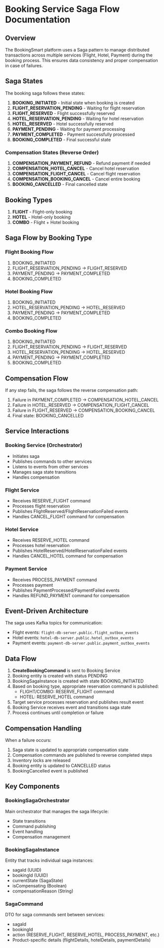 # Booking Service Saga Flow Documentation

## Overview
The BookingSmart platform uses a Saga pattern to manage distributed transactions across multiple services (Flight, Hotel, Payment) during the booking process. This ensures data consistency and proper compensation in case of failures.

## Saga States

The booking saga follows these states:

1. **BOOKING_INITIATED** - Initial state when booking is created
2. **FLIGHT_RESERVATION_PENDING** - Waiting for flight reservation
3. **FLIGHT_RESERVED** - Flight successfully reserved
4. **HOTEL_RESERVATION_PENDING** - Waiting for hotel reservation
5. **HOTEL_RESERVED** - Hotel successfully reserved
6. **PAYMENT_PENDING** - Waiting for payment processing
7. **PAYMENT_COMPLETED** - Payment successfully processed
8. **BOOKING_COMPLETED** - Final successful state

### Compensation States (Reverse Order)
1. **COMPENSATION_PAYMENT_REFUND** - Refund payment if needed
2. **COMPENSATION_HOTEL_CANCEL** - Cancel hotel reservation
3. **COMPENSATION_FLIGHT_CANCEL** - Cancel flight reservation
4. **COMPENSATION_BOOKING_CANCEL** - Cancel entire booking
5. **BOOKING_CANCELLED** - Final cancelled state

## Booking Types

1. **FLIGHT** - Flight-only booking
2. **HOTEL** - Hotel-only booking
3. **COMBO** - Flight + Hotel booking

## Saga Flow by Booking Type

### Flight Booking Flow
1. BOOKING_INITIATED
2. FLIGHT_RESERVATION_PENDING → FLIGHT_RESERVED
3. PAYMENT_PENDING → PAYMENT_COMPLETED
4. BOOKING_COMPLETED

### Hotel Booking Flow
1. BOOKING_INITIATED
2. HOTEL_RESERVATION_PENDING → HOTEL_RESERVED
3. PAYMENT_PENDING → PAYMENT_COMPLETED
4. BOOKING_COMPLETED

### Combo Booking Flow
1. BOOKING_INITIATED
2. FLIGHT_RESERVATION_PENDING → FLIGHT_RESERVED
3. HOTEL_RESERVATION_PENDING → HOTEL_RESERVED
4. PAYMENT_PENDING → PAYMENT_COMPLETED
5. BOOKING_COMPLETED

## Compensation Flow
If any step fails, the saga follows the reverse compensation path:
1. Failure in PAYMENT_COMPLETED → COMPENSATION_HOTEL_CANCEL
2. Failure in HOTEL_RESERVED → COMPENSATION_FLIGHT_CANCEL
3. Failure in FLIGHT_RESERVED → COMPENSATION_BOOKING_CANCEL
4. Final state: BOOKING_CANCELLED

## Service Interactions

### Booking Service (Orchestrator)
- Initiates saga
- Publishes commands to other services
- Listens to events from other services
- Manages saga state transitions
- Handles compensation

### Flight Service
- Receives RESERVE_FLIGHT command
- Processes flight reservation
- Publishes FlightReserved/FlightReservationFailed events
- Handles CANCEL_FLIGHT command for compensation

### Hotel Service
- Receives RESERVE_HOTEL command
- Processes hotel reservation
- Publishes HotelReserved/HotelReservationFailed events
- Handles CANCEL_HOTEL command for compensation

### Payment Service
- Receives PROCESS_PAYMENT command
- Processes payment
- Publishes PaymentProcessed/PaymentFailed events
- Handles REFUND_PAYMENT command for compensation

## Event-Driven Architecture

The saga uses Kafka topics for communication:
- Flight events: `flight-db-server.public.flight_outbox_events`
- Hotel events: `hotel-db-server.public.hotel_outbox_events`
- Payment events: `payment-db-server.public.payment_outbox_events`

## Data Flow

1. **CreateBookingCommand** is sent to Booking Service
2. Booking entity is created with status PENDING
3. BookingSagaInstance is created with state BOOKING_INITIATED
4. Based on booking type, appropriate reservation command is published:
   - FLIGHT/COMBO: RESERVE_FLIGHT command
   - HOTEL: RESERVE_HOTEL command
5. Target service processes reservation and publishes result event
6. Booking Service receives event and transitions saga state
7. Process continues until completion or failure

## Compensation Handling

When a failure occurs:
1. Saga state is updated to appropriate compensation state
2. Compensation commands are published to reverse completed steps
3. Inventory locks are released
4. Booking entity is updated to CANCELLED status
5. BookingCancelled event is published

## Key Components

### BookingSagaOrchestrator
Main orchestrator that manages the saga lifecycle:
- State transitions
- Command publishing
- Event handling
- Compensation management

### BookingSagaInstance
Entity that tracks individual saga instances:
- sagaId (UUID)
- bookingId (UUID)
- currentState (SagaState)
- isCompensating (Boolean)
- compensationReason (String)

### SagaCommand
DTO for saga commands sent between services:
- sagaId
- bookingId
- action (RESERVE_FLIGHT, RESERVE_HOTEL, PROCESS_PAYMENT, etc.)
- Product-specific details (flightDetails, hotelDetails, paymentDetails)